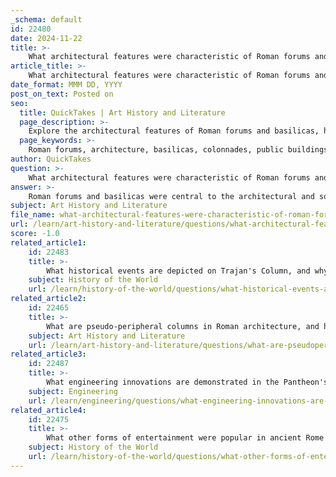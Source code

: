 ```yaml
---
_schema: default
id: 22480
date: 2024-11-22
title: >-
    What architectural features were characteristic of Roman forums and basilicas?
article_title: >-
    What architectural features were characteristic of Roman forums and basilicas?
date_format: MMM DD, YYYY
post_on_text: Posted on
seo:
  title: QuickTakes | Art History and Literature
  page_description: >-
    Explore the architectural features of Roman forums and basilicas, highlighting their design, layout, and cultural significance in ancient Roman society.
  page_keywords: >-
    Roman forums, architecture, basilicas, colonnades, public buildings, civic pride, temples, nave, aisles, vaults, arches, cultural significance, Roman power, historical development
author: QuickTakes
question: >-
    What architectural features were characteristic of Roman forums and basilicas?
answer: >-
    Roman forums and basilicas were central to the architectural and social life of ancient Rome, characterized by several distinctive features.\n\n### Roman Forums\n1. **Layout and Structure**: Roman forums were typically rectangular open spaces surrounded by public buildings, colonnades, and porticoes. They served as multipurpose areas for political, social, and commercial activities, evolving from their origins as marketplaces. The Roman Forum, for instance, was the first and most significant forum, featuring an irregular shape due to its historical development.\n\n2. **Architectural Elements**: Key architectural features included:\n   - **Colonnades**: Rows of columns that provided shelter and defined the space.\n   - **Statues and Monuments**: Statues, such as that of the goddess Roma, were often placed in the center, symbolizing civic pride and religious devotion.\n   - **Temples and Basilicas**: The forums housed temples dedicated to various deities and basilicas that served as venues for legal and administrative functions.\n\n3. **Cultural Significance**: The forums were not only functional spaces but also monumental symbols of Roman power, showcasing elaborate decorations, including colored marbles and intricate sculptures.\n\n### Roman Basilicas\n1. **Design and Function**: Roman basilicas were large public buildings that served various purposes, including legal proceedings and public gatherings. They typically featured a longitudinal layout with a central nave flanked by side aisles.\n\n2. **Architectural Features**:\n   - **Nave and Aisles**: The main nave was the central space, often higher than the side aisles, allowing for clerestory windows that illuminated the interior.\n   - **Transepts**: Some basilicas included transepts, creating a cruciform layout that would later influence Christian church designs.\n   - **Arches and Vaults**: The use of arches and vaults was a hallmark of Roman engineering, allowing for expansive interior spaces and grand ceilings.\n\n3. **Examples**: Notable examples of Roman basilicas include the Basilica of Maxentius and the Old St. Peter's Basilica, which showcase the grandeur and innovative design of Roman architecture.\n\nIn summary, Roman forums and basilicas were characterized by their grand architectural features, multifunctional spaces, and cultural significance, reflecting the power and sophistication of Roman society.
subject: Art History and Literature
file_name: what-architectural-features-were-characteristic-of-roman-forums-and-basilicas.md
url: /learn/art-history-and-literature/questions/what-architectural-features-were-characteristic-of-roman-forums-and-basilicas
score: -1.0
related_article1:
    id: 22483
    title: >-
        What historical events are depicted on Trajan's Column, and why are they significant?
    subject: History of the World
    url: /learn/history-of-the-world/questions/what-historical-events-are-depicted-on-trajans-column-and-why-are-they-significant
related_article2:
    id: 22465
    title: >-
        What are pseudo-peripheral columns in Roman architecture, and how do they differ from other column types?
    subject: Art History and Literature
    url: /learn/art-history-and-literature/questions/what-are-pseudoperipheral-columns-in-roman-architecture-and-how-do-they-differ-from-other-column-types
related_article3:
    id: 22487
    title: >-
        What engineering innovations are demonstrated in the Pantheon's construction?
    subject: Engineering
    url: /learn/engineering/questions/what-engineering-innovations-are-demonstrated-in-the-pantheons-construction
related_article4:
    id: 22475
    title: >-
        What other forms of entertainment were popular in ancient Rome besides gladiator fights and chariot racing?
    subject: History of the World
    url: /learn/history-of-the-world/questions/what-other-forms-of-entertainment-were-popular-in-ancient-rome-besides-gladiator-fights-and-chariot-racing
---
```


&nbsp;